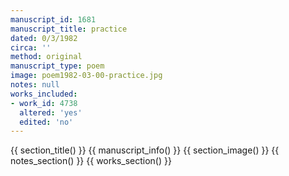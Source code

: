 ```yaml
---
manuscript_id: 1681
manuscript_title: practice
dated: 0/3/1982
circa: ''
method: original
manuscript_type: poem
image: poem1982-03-00-practice.jpg
notes: null
works_included:
- work_id: 4738
  altered: 'yes'
  edited: 'no'
---
```


{{ section_title() }}
{{ manuscript_info() }}
{{ section_image() }}
{{ notes_section() }}
{{ works_section() }}
